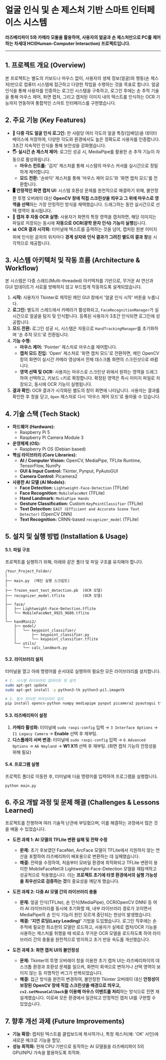 # 얼굴 인식 및 손 제스처 기반 스마트 인터페이스 시스템

**라즈베리파이 5와 카메라 모듈을 활용하여, 사용자의 얼굴과 손 제스처만으로 PC를 제어하는 차세대 HCI(Human-Computer Interaction) 프로젝트입니다.**

---

## 1. 프로젝트 개요 (Overview)

본 프로젝트는 별도의 키보드나 마우스 없이, 사용자의 생체 정보(얼굴)와 행동(손 제스처)만으로 컴퓨터 시스템에 접근하고 다양한 작업을 수행하는 것을 목표로 합니다. 얼굴 인식을 통해 사용자를 인증하는 로그인 시스템을 구축하고, 로그인 후에는 손 추적 기술을 통해 마우스 제어, 화면 캡처, 그리고 캡처된 이미지 내의 텍스트를 인식하는 OCR 기능까지 연동하여 통합적인 스마트 인터페이스를 구현했습니다.

## 2. 주요 기능 (Key Features)

* **👤 다중 각도 얼굴 인식 로그인:** 한 사람당 여러 각도의 얼굴 특징(임베딩)을 데이터베이스에 저장하여, 다양한 각도와 환경에서도 높은 정확도로 사용자를 인증합니다. 3초간 지속적인 인식을 통해 보안성을 강화했습니다.
* **🖐️ 실시간 손 제스처 제어:** 로그인 성공 시, MediaPipe를 활용한 손 추적 기능이 자동으로 활성화됩니다.
    * **마우스 컨트롤:** '검지' 제스처를 통해 시스템의 마우스 커서를 실시간으로 정밀하게 제어합니다.
    * **모드 전환:** '손바닥' 제스처를 통해 '마우스 제어 모드'와 '화면 캡처 모드'를 전환합니다.
* **🖥️ 안정적인 화면 캡처 UI:** 시스템 호환성 문제를 원천적으로 해결하기 위해, 불안정한 투명 오버레이 대신 **OpenCV 창에 직접 스크린샷을 띄우고 그 위에 마우스로 영역을 선택**하는 가장 안정적인 방식을 채택했습니다. 드래그하는 동안 실시간으로 선택 영역이 표시됩니다.
* **📄 캡처 후 자동 OCR 실행:** 사용자가 화면의 특정 영역을 캡처하면, 해당 이미지는 파일로 저장되는 동시에 **자동으로 OCR(광학 문자 인식) 기능이 실행**됩니다.
* **📊 OCR 결과 시각화:** 터미널에 텍스트를 출력하는 것을 넘어, 캡처된 원본 이미지 위에 인식된 글자의 위치마다 **경계 상자와 인식 결과가 그려진 별도의 결과 창**을 시각적으로 제공합니다.

## 3. 시스템 아키텍처 및 작동 흐름 (Architecture & Workflow)

본 시스템은 다중 스레드(Multi-threaded) 아키텍처를 기반으로, 무거운 AI 연산과 GUI 업데이트가 서로를 방해하지 않고 부드럽게 작동하도록 설계되었습니다.

1.  **시작:** 사용자가 Tkinter로 제작된 메인 GUI 창에서 '얼굴 인식 시작' 버튼을 누릅니다.
2.  **로그인:** 별도의 스레드에서 카메라가 활성화되고, `FaceRecognitionManager`가 실시간으로 얼굴을 탐지 및 인식합니다. 등록된 사용자가 3초간 인식되면 로그인에 성공합니다.
3.  **모드 전환:** 로그인 성공 시, 시스템은 자동으로 `HandTrackingManager`를 초기화하며 '손 추적 모드'로 전환됩니다.
4.  **기능 수행:**
    * **마우스 제어:** 'Pointer' 제스처로 마우스를 제어합니다.
    * **캡처 모드 진입:** 'Open' 제스처로 '화면 캡처 모드'로 전환하면, 메인 OpenCV 창의 화면이 실시간 카메라 영상에서 전체 데스크톱 화면의 스크린샷으로 바뀝니다.
    * **영역 선택 및 OCR:** 사용자는 마우스로 스크린샷 위에서 원하는 영역을 드래그하여 선택하고, 키보드 `c`키로 확정합니다. 확정된 영역은 즉시 이미지 파일로 저장되고, 동시에 OCR 기능이 실행됩니다.
5.  **결과 확인:** OCR 결과가 시각화된 별도의 창이 화면에 나타납니다. 사용자는 결과를 확인한 후 창을 닫고, `Open` 제스처로 다시 '마우스 제어 모드'로 돌아올 수 있습니다.

## 4. 기술 스택 (Tech Stack)

* **하드웨어 (Hardware):**
    * Raspberry Pi 5
    * Raspberry Pi Camera Module 3
* **운영체제 (OS):**
    * Raspberry Pi OS (Debian based)
* **핵심 라이브러리 (Core Libraries):**
    * **AI / Computer Vision:** OpenCV, MediaPipe, TFLite Runtime, TensorFlow, NumPy
    * **GUI & Input Control:** Tkinter, Pynput, PyAutoGUI
    * **Camera Control:** Picamera2
* **사용한 AI 모델 (AI Models):**
    * **Face Detection:** `Lightweight-Face-Detection` (TFLite)
    * **Face Recognition:** `MobileFaceNet` (TFLite)
    * **Hand Landmark:** `MediaPipe Hands`
    * **Gesture Classification:** Custom `KeyPointClassifier` (TFLite)
    * **Text Detection:** `EAST (Efficient and Accurate Scene Text Detector)` (OpenCV DNN)
    * **Text Recognition:** CRNN-based `recognizer_model` (TFLite)

## 5. 설치 및 실행 방법 (Installation & Usage)

#### 5.1. 파일 구조
프로젝트를 실행하기 위해, 아래와 같은 폴더 및 파일 구조를 유지해야 합니다.

```
/Your_Project_Folder/
│
├── main.py  (메인 실행 스크립트)
│
├── frozen_east_text_detection.pb  (OCR 모델)
├── recognizer_model.tflite        (OCR 모델)
│
├── face/
│   ├── Lightweight-Face-Detection.tflite
│   └── MobileFaceNet_9925_9680.tflite
│
└── handMini2/
    ├── model/
    │   └── keypoint_classifier/
    │       ├── keypoint_classifier.py
    │       └── keypoint_classifier.tflite
    └── utils/
        └── calc_landmark.py
```

#### 5.2. 라이브러리 설치
터미널을 열고 아래 명령어를 순서대로 실행하여 필요한 모든 라이브러리를 설치합니다.

```bash
# 1. 시스템 라이브러리 업데이트 및 설치
sudo apt-get update
sudo apt-get install -y python3-tk python3-pil.imagetk

# 2. 필수 파이썬 라이브러리 설치
pip install opencv-python numpy mediapipe pynput picamera2 pyautogui tflite-runtime tensorflow
```

#### 5.3. 라즈베리파이 설정
1.  **카메라 활성화:** 터미널에 `sudo raspi-config` 입력 → `3 Interface Options` → `I1 Legacy Camera` → **Enable** 선택 후 재부팅.
2.  **디스플레이 서버 변경:** 터미널에 `sudo raspi-config` 입력 → `6 Advanced Options` → `A6 Wayland` → **W1 X11** 선택 후 재부팅. (화면 캡처 기능의 안정성을 위해 필요)

#### 5.4. 프로그램 실행
프로젝트 폴더로 이동한 후, 터미널에 다음 명령어를 입력하여 프로그램을 실행합니다.

```bash
python main.py
```

## 6. 주요 개발 과정 및 문제 해결 (Challenges & Lessons Learned)

프로젝트를 진행하며 여러 기술적 난관에 부딪혔으며, 이를 해결하는 과정에서 많은 것을 배울 수 있었습니다.

* **도전 과제 1: AI 모델의 TFLite 변환 실패 및 전략 수정**
    * **문제:** 초기 후보였던 FaceNet, ArcFace 모델이 TFLite에서 지원하지 않는 연산을 포함하여 라즈베리파이 배포용으로 변환하는 데 실패했습니다.
    * **해결:** 전략을 수정하여, 처음부터 모바일 환경에 최적화되고 TFLite 변환이 용이한 MobileFaceNet과 Lightweight-Face-Detection 모델을 재탐색하고 성공적으로 적용했습니다. 이는 **프로젝트 초기에 타겟 환경에서의 실행 가능성을 최우선으로 검증하는 것**의 중요성을 깨닫게 했습니다.

* **도전 과제 2: 다중 AI 모델 간의 라이브러리 충돌**
    * **문제:** 얼굴 인식(TFLite), 손 인식(MediaPipe), OCR(OpenCV DNN) 등 여러 AI 라이브러리를 동시에 초기화할 때, 내부 라이브러리 경로가 꼬이면서 MediaPipe의 손 인식 기능이 원인 모르게 중단되는 현상이 발생했습니다.
    * **해결:** **'지연 로딩(Lazy Loading)'** 기법을 도입했습니다. 로그인 직후에는 손 추적에 필요한 최소한의 모델만 로드하고, 사용자가 실제로 캡처/OCR 기능을 사용하는 제스처를 취했을 때 비로소 무거운 OCR 모델을 로드하도록 하여 라이브러리 간의 충돌을 원천적으로 방지하고 초기 반응 속도를 개선했습니다.

* **도전 과제 3: 화면 캡처 UI의 불안정성**
    * **문제:** Tkinter의 투명 오버레이 창을 이용한 초기 캡처 UI는 라즈베리파이의 데스크톱 환경과 호환성 문제를 일으켜, 화면이 회색으로 변하거나 선택 영역이 보이지 않는 등 치명적인 버그가 반복되었습니다.
    * **해결:** 접근 방식을 완전히 변경하여, 불안정한 Tkinter 오버레이 대신 **안정성이 보장된 OpenCV 창에 직접 스크린샷을 배경으로 띄우고, `cv2.setMouseCallback`을 이용해 마우스 이벤트를 처리**하는 방식으로 전면 재설계했습니다. 이로써 모든 환경에서 일관되고 안정적인 캡처 UI를 구현할 수 있었습니다.

## 7. 향후 개선 과제 (Future Improvements)

* **기능 확장:** 캡처된 텍스트를 클립보드에 복사하거나, 특정 제스처(예: 'OK' 사인)에 새로운 매크로 기능을 할당.
* **성능 최적화:** 현재 CPU 기반으로 동작하는 AI 모델들을 라즈베리파이 5의 GPU/NPU 가속을 활용하도록 최적화.

